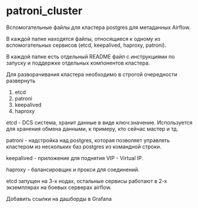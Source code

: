 # patroni_cluster

Вспомогательные файлы для кластера postgres для метаданных Airflow.

В каждой папке находятся файлы, относящиеся к одному из вспомогательных сервисов (etcd, keepalived, haproxy, patroni).

В каждой папке есть отдельный README файл с инструкциями по запуску и поддержке отдельных компонентов кластера.

Для разворачивания кластера необходимо в строгой очередности развернуть
1) etcd
2) patroni
3) keepalived
4) haproxy

etcd - DCS система, хранит данные в виде ключ:значение. Используется для хранения обмена данными, к примеру, кто сейчас мастер и тд.

patroni - надстройка над postgres, которая позволяет управлять кластером из нескольких баз postgres из командной строки.

keepalived - приложение для поднятия VIP - Virtual IP.

haproxy - балансировщик и прокси для соединений.

etcd запущен на 3-х нодах, остальные сервисы работают в 2-х экземплярах на боевых серверах airflow.

Добавить ссылки на дашборды в Grafana

